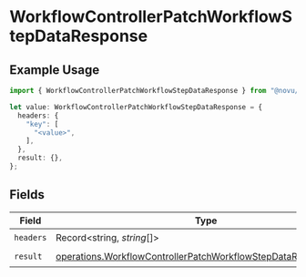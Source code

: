 # WorkflowControllerPatchWorkflowStepDataResponse

## Example Usage

```typescript
import { WorkflowControllerPatchWorkflowStepDataResponse } from "@novu/api/models/operations";

let value: WorkflowControllerPatchWorkflowStepDataResponse = {
  headers: {
    "key": [
      "<value>",
    ],
  },
  result: {},
};
```

## Fields

| Field                                                                                                                                            | Type                                                                                                                                             | Required                                                                                                                                         | Description                                                                                                                                      |
| ------------------------------------------------------------------------------------------------------------------------------------------------ | ------------------------------------------------------------------------------------------------------------------------------------------------ | ------------------------------------------------------------------------------------------------------------------------------------------------ | ------------------------------------------------------------------------------------------------------------------------------------------------ |
| `headers`                                                                                                                                        | Record<string, *string*[]>                                                                                                                       | :heavy_check_mark:                                                                                                                               | N/A                                                                                                                                              |
| `result`                                                                                                                                         | [operations.WorkflowControllerPatchWorkflowStepDataResponseBody](../../models/operations/workflowcontrollerpatchworkflowstepdataresponsebody.md) | :heavy_check_mark:                                                                                                                               | N/A                                                                                                                                              |
